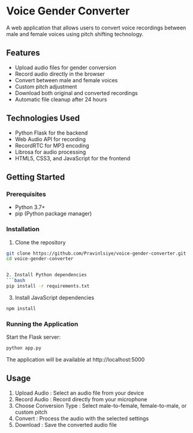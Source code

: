 # Voice Gender Converter

A web application that allows users to convert voice recordings between male and female voices using pitch shifting technology.

## Features

- Upload audio files for gender conversion
- Record audio directly in the browser
- Convert between male and female voices
- Custom pitch adjustment
- Download both original and converted recordings
- Automatic file cleanup after 24 hours

## Technologies Used

- Python Flask for the backend
- Web Audio API for recording
- RecordRTC for MP3 encoding
- Librosa for audio processing
- HTML5, CSS3, and JavaScript for the frontend

## Getting Started

### Prerequisites

- Python 3.7+
- pip (Python package manager)

### Installation

1. Clone the repository
```bash
git clone https://github.com/Pravinlsiye/voice-gender-converter.git
cd voice-gender-converter


2. Install Python dependencies
```bash
pip install -r requirements.txt
 ```

3. Install JavaScript dependencies
```bash
npm install
 ```

### Running the Application
Start the Flask server:

```bash
python app.py
 ```

The application will be available at http://localhost:5000

## Usage
1. Upload Audio : Select an audio file from your device
2. Record Audio : Record directly from your microphone
3. Choose Conversion Type : Select male-to-female, female-to-male, or custom pitch
4. Convert : Process the audio with the selected settings
5. Download : Save the converted audio file